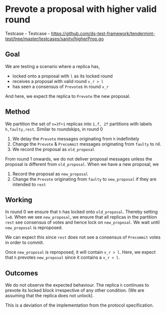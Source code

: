 # Prevote a proposal with higher valid round

Testcase - Testcase - https://github.com/ds-test-framework/tendermint-test/tree/master/testcases/sanity/higherProp.go

## Goal

We are testing a scenario where a replica has,

- locked onto a proposal with `l` as its locked round
- receives a proposal with valid round `v_r > l`
- has seen a consensus of `Prevote`s in round `v_r`

And here, we expect the replica to `Prevote` the new proposal.

## Method

We partition the set of `n=3f+1` replicas into `1,f, 2f` partitions with labels `h,faulty,rest`. Similar to roundskips, in round 0

1. We delay the `Prevote` messages originating from `h` indefinitely
2. Change the `Prevote` & `Precommit` messages originating from `faulty` to nil.
3. We record the proposal as `old_proposal`

From round 1 onwards, we do not deliver proposal messages unless the proposal is different from `old_proposal`. When we have a new proposal, we

1. Record the proposal as `new_proposal`
2. Change the `Prevote` originating from `faulty` to `new_proposal` if they are intended to `rest`

## Working

In round 0 we ensure that `h` has locked onto `old_proposal`. Thereby setting `l=0`. When we see `new_proposal`, we ensure that all replicas in the partition `rest` see consensus of votes and hence lock on `new_proposal`. We wait until `new_proposal` is reproposed.

We can expect this since `rest` does not see a consensus of `Precommit` votes in order to commit.

Once `new_proposal` is reproposed, it will contain `v_r > l`. Here, we expect that `h` prevotes `new_proposal` since it contains a `v_r > l`. 

## Outcomes

We do not observe the expected behaviour. The replica `h` continues to prevote its locked block irrespective of any other condition. (We are assuming that the replica does not unlock).

This is a deviation of the implementation from the protocol specification.
